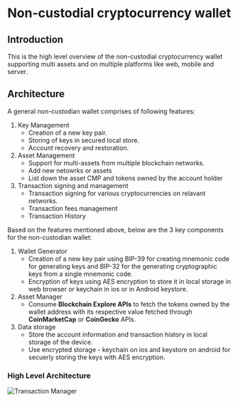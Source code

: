 # Non-custodial cryptocurrency wallet

## Introduction

This is the high level overview of the non-custodial cryptocurrency wallet supporting multi assets and on multiple platforms like web, mobile and server.

## Architecture

A general non-custodian wallet comprises of following features: 
1. Key Management
    - Creation of a new key pair.
    - Storing of keys in secured local store.
    - Account recovery and restoration.
2. Asset Management
    - Support for multi-assets from multiple blockchain networks.
    - Add new netowrks or assets
    - List down the asset CMP and tokens owned by the account holder
3. Transaction signing and management
    - Transaction signing for various cryptocurrencies on relavant networks.
    - Transaction fees management
    - Transaction History

Based on the features mentioned above, below are the 3 key components for the non-custodian wallet:
1. Wallet Generator
    - Creation of a new key pair using BIP-39 for creating mnemonic code for generating keys and BIP-32 for the generating cryptographic keys from a single mnemonic code.
    - Encryption of keys using AES encryption to store it in local storage in web browser or keychain in ios or in Android keystore.
2. Asset Manager
    - Consume **Blockchain Explore APIs** to fetch the tokens owned by the wallet address with its respective value fetched through **CoinMarketCap** or **CoinGecko** APIs.
4. Data storage
    - Store the account information and transaction history in local storage of the device.
    - Use encrypted storage - keychain on ios and keystore on android for secuerly storing the keys with AES encryption.

### High Level Architecture
![Transaction Manager](https://github.com/user-attachments/assets/72ba4d81-751d-4c2b-a17f-ad06da1579c5)
